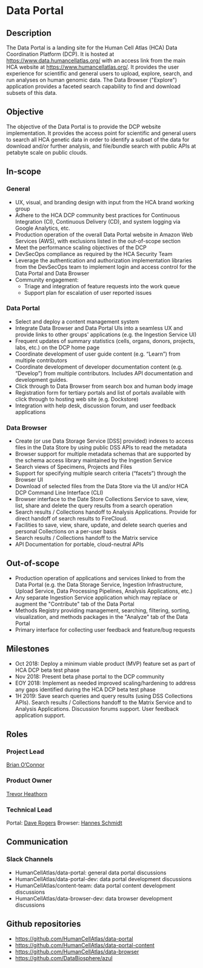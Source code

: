 # Data Portal


## Description
The Data Portal is a landing site for the Human Cell Atlas (HCA) Data Coordination Platform (DCP). It is hosted at https://www.data.humancellatlas.org/ with an access link from the main HCA website at https://www.humancellatlas.org/. It provides the user experience for scientific and general users to upload, explore, search, and run analyses on human genomic data. The Data Browser ("Explore") application provides a faceted search capability to find and download subsets of this data.

## Objective
The objective of the Data Portal is to provide the DCP website implementation. It provides the access point for scientific and general users to search all HCA genetic data in order to identify a subset of the data for download and/or further analysis, and file/bundle search with public APIs at petabyte scale on public clouds.

## In-scope
### General
* UX, visual, and branding design with input from the HCA brand working group
* Adhere to the HCA DCP community best practices for Continuous Integration (CI), Continuous Delivery (CD), and system logging via Google Analytics, etc.
* Production operation of the overall Data Portal website in Amazon Web Services (AWS), with exclusions listed in the out-of-scope section
* Meet the performance scaling objectives of the DCP
* DevSecOps compliance as required by the HCA Security Team
* Leverage the authentication and authorization implementation libraries from the DevSecOps team to implement login and access control for the Data Portal and Data Browser
* Community engagement:
   * Triage and integration of feature requests into the work queue 
   * Support plan for escalation of user reported issues
### Data Portal
* Select and deploy a content management system
* Integrate Data Browser and Data Portal UIs into a seamless UX and provide links to other groups' applications (e.g. the Ingestion Service UI)
* Frequent updates of summary statistics (cells, organs, donors, projects, labs, etc.) on the DCP home page
* Coordinate development of user guide content (e.g. “Learn”) from multiple contributors
* Coordinate development of developer documentation content (e.g. “Develop”) from multiple contributors. Includes API documentation and development guides.
* Click through to Data Browser from search box and human body image
* Registration form for tertiary portals and list of portals available with click through to hosting web site (e.g. Dockstore)
* Integration with help desk, discussion forum, and user feedback applications
### Data Browser
* Create (or use Data Storage Service [DSS] provided) indexes to access files in the Data Store by using public DSS APIs to read the metadata
* Browser support for multiple metadata schemas that are supported by the schema access library maintained by the Ingestion Service
* Search views of Specimens, Projects and Files
* Support for specifying multiple search criteria (“facets”) through the Browser UI
* Download of selected files from the Data Store via the UI and/or HCA DCP Command Line Interface (CLI)
* Browser interface to the Date Store Collections Service to save, view, list, share and delete the query results from a search operation
* Search results / Collections handoff to Analysis Applications. Provide for direct handoff of search results to FireCloud.
* Facilities to save, view, share, update, and delete search queries and personal Collections on a per-user basis
* Search results / Collections handoff to the Matrix service
* API Documentation for portable, cloud-neutral APIs

## Out-of-scope
* Production operation of applications and services linked to from the Data Portal (e.g. the Data Storage Service, Ingestion Infrastructure, Upload Service, Data Processing Pipelines, Analysis Applications, etc.)
* Any separate Ingestion Service application which may replace or augment the "Contribute" tab of the Data Portal
* Methods Registry providing management, searching, filtering, sorting, visualization, and methods packages in the "Analyze" tab of the Data Portal
* Primary interface for collecting user feedback and feature/bug requests

## Milestones
* Oct 2018:  Deploy a minimum viable product (MVP) feature set as part of HCA DCP beta test phase
* Nov 2018:  Present beta phase portal to the DCP community
* EOY 2018:  Implement as needed improved scaling/hardening to address any gaps identified during the HCA DCP beta test phase
* 1H  2019:  Save search queries and query results (using DSS Collections APIs). Search results / Collections handoff to the Matrix Service and to Analysis Applications. Discussion forums support. User feedback application support.

## Roles

### Project Lead
[Brian O’Connor](mailto:brocono@ucsc.edu) 

### Product Owner
[Trevor Heathorn](mailto:theathor@ucsc.edu) 

### Technical Lead
Portal: [Dave Rogers](mailto:dave@clevercanary.com)
Browser: [Hannes Schmidt](mailto:hannes@ucsc.edu)

## Communication

### Slack Channels
* HumanCellAtlas/data-portal: general data portal discussions
* HumanCellAtlas/data-portal-dev: data portal development discussions
* HumanCellAtlas/content-team: data portal content development discussions
* HumanCellAtlas/data-browser-dev: data browser development discussions

## Github repositories
* https://github.com/HumanCellAtlas/data-portal
* https://github.com/HumanCellAtlas/data-portal-content
* https://github.com/HumanCellAtlas/data-browser
* https://github.com/DataBiosphere/azul

